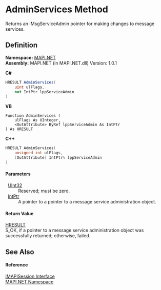 # AdminServices Method


Returns an IMsgServiceAdmin pointer for making changes to message services.



## Definition
**Namespace:** <a href="N_MAPI_NET.md">MAPI.NET</a>  
**Assembly:** MAPI.NET (in MAPI.NET.dll) Version: 1.0.1

**C#**
``` C#
HRESULT AdminServices(
	uint ulFlags,
	out IntPtr lppServiceAdmin
)
```
**VB**
``` VB
Function AdminServices ( 
	ulFlags As UInteger,
	<OutAttribute> ByRef lppServiceAdmin As IntPtr
) As HRESULT
```
**C++**
``` C++
HRESULT AdminServices(
	unsigned int ulFlags, 
	[OutAttribute] IntPtr% lppServiceAdmin
)
```



#### Parameters
<dl><dt>  <a href="https://learn.microsoft.com/dotnet/api/system.uint32" target="_blank" rel="noopener noreferrer">UInt32</a></dt><dd>Reserved; must be zero.</dd><dt>  <a href="https://learn.microsoft.com/dotnet/api/system.intptr" target="_blank" rel="noopener noreferrer">IntPtr</a></dt><dd>A pointer to a pointer to a message service administration object.</dd></dl>

#### Return Value
<a href="T_MAPI_NET_HRESULT.md">HRESULT</a>  
S_OK, if a pointer to a message service administration object was successfully returned; otherwise, failed.

## See Also


#### Reference
<a href="T_MAPI_NET_IMAPISession.md">IMAPISession Interface</a>  
<a href="N_MAPI_NET.md">MAPI.NET Namespace</a>  
